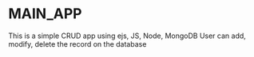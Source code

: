 # MAIN_APP
This is a simple CRUD app using ejs, JS, Node, MongoDB
User can add, modify, delete the record on the database
